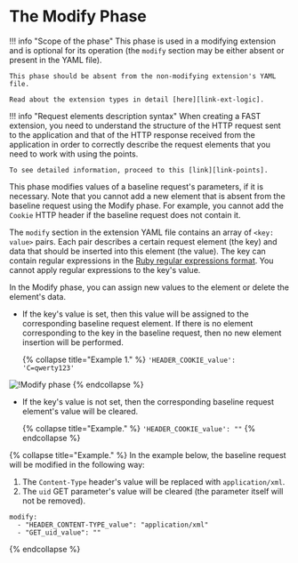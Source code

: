 [link-points]:          points/intro.md
[link-ruby-regexp]:     http://ruby-doc.org/core-2.6.1/doc/regexp_rdoc.html
[link-ext-logic]:       logic.md

[img-modify]:           ../../images/fast/dsl/common/phases/modify.png

# The Modify Phase

!!! info "Scope of the phase"
    This phase is used in a modifying extension and is optional for its operation (the `modify` section may be either absent or present in the YAML file).

    This phase should be absent from the non-modifying extension's YAML file.
    
    Read about the extension types in detail [here][link-ext-logic].

!!! info "Request elements description syntax"
    When creating a FAST extension, you need to understand the structure of the HTTP request sent to the application and that of the HTTP response received from the application in order to correctly describe the request elements that you need to work with using the points. 

    To see detailed information, proceed to this [link][link-points].
 
 This phase modifies values of a baseline request's parameters, if it is necessary. Note that you cannot add a new element that is absent from the baseline request using the Modify phase. For example, you cannot add the `Cookie` HTTP header if the baseline request does not contain it. 

The `modify` section in the extension YAML file contains an array of `<key: value>` pairs. Each pair describes a certain request element (the key) and data that should be inserted into this element (the value). The key can contain regular expressions in the [Ruby regular expressions format][link-ruby-regexp]. You cannot apply regular expressions to the key's value.

In the Modify phase, you can assign new values to the element or delete the element's data.

*   If the key's value is set, then this value will be assigned to the corresponding baseline request element. If there is no element corresponding to the key in the baseline request, then no new element insertion will be performed.
    
    {% collapse title="Example 1." %}
`'HEADER_COOKIE_value': 'C=qwerty123'`

![!Modify phase](../../images/fast/dsl/en/phases/modify.png)
    {% endcollapse %}

*   If the key's value is not set, then the corresponding baseline request element's value will be cleared.
    
    {% collapse title="Example." %}
`'HEADER_COOKIE_value': ""`
    {% endcollapse %}

{% collapse title="Example." %}
In the example below, the baseline request will be modified in the following way:
1.  The `Content-Type` header's value will be replaced with `application/xml`.
2.  The `uid` GET parameter's value will be cleared (the parameter itself will not be removed).

```
modify:
  - "HEADER_CONTENT-TYPE_value": "application/xml"
  - "GET_uid_value": ""
```
{% endcollapse %}